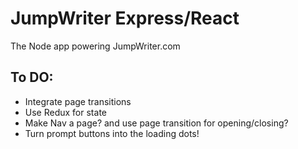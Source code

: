 # JumpWriter Express/React
The Node app powering JumpWriter.com

## To DO:
- Integrate page transitions
- Use Redux for state
- Make Nav a page? and use page transition for opening/closing?
- Turn prompt buttons into the loading dots!
